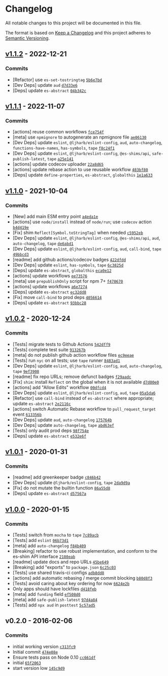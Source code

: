 # Changelog

All notable changes to this project will be documented in this file.

The format is based on [Keep a Changelog](https://keepachangelog.com/en/1.0.0/)
and this project adheres to [Semantic Versioning](https://semver.org/spec/v2.0.0.html).

## [v1.1.2](https://github.com/es-shims/Reflect.ownKeys/compare/v1.1.1...v1.1.2) - 2022-12-21

### Commits

- [Refactor] use `es-set-tostringtag` [`5b6e7bd`](https://github.com/es-shims/Reflect.ownKeys/commit/5b6e7bd85e7fd45e230a7520e9a918e0511e97b2)
- [Dev Deps] update `aud` [`d7d33e6`](https://github.com/es-shims/Reflect.ownKeys/commit/d7d33e66849abd7c91dbd3f77d66a3ea500342e2)
- [Deps] update `es-abstract` [`04b342c`](https://github.com/es-shims/Reflect.ownKeys/commit/04b342ceebe672899a6d3be275a93cf8cd24b1ef)

## [v1.1.1](https://github.com/es-shims/Reflect.ownKeys/compare/v1.1.0...v1.1.1) - 2022-11-07

### Commits

- [actions] reuse common workflows [`fce754f`](https://github.com/es-shims/Reflect.ownKeys/commit/fce754f520640f5be0a58cccd8bc9ef38e1f105f)
- [meta] use `npmignore` to autogenerate an npmignore file [`ae06130`](https://github.com/es-shims/Reflect.ownKeys/commit/ae061304ec59a6347819454e60ca2bfe28f3501d)
- [Dev Deps] update `eslint`, `@ljharb/eslint-config`, `aud`, `auto-changelog`, `functions-have-names`, `has-symbols`, `tape` [`f8c24f1`](https://github.com/es-shims/Reflect.ownKeys/commit/f8c24f1b7a58c8fcc1e815d523d42dabf2d9097e)
- [Dev Deps] update `eslint`, `@ljharb/eslint-config`, `@es-shims/api`, `safe-publish-latest`, `tape` [`a25e141`](https://github.com/es-shims/Reflect.ownKeys/commit/a25e14152d87b9d6235963e62c484ca8453f58d6)
- [actions] update codecov uploader [`22a8d65`](https://github.com/es-shims/Reflect.ownKeys/commit/22a8d6577bc50c503215c1c4340355e56a914226)
- [actions] update rebase action to use reusable workflow [`483bf80`](https://github.com/es-shims/Reflect.ownKeys/commit/483bf805982b468e6bd1112c5a3e2cace23f0b4b)
- [Deps] update `define-properties`, `es-abstract`, `globalthis` [`1e1a633`](https://github.com/es-shims/Reflect.ownKeys/commit/1e1a6336d10b97832ed9293fc138390b6b2f4bcc)

## [v1.1.0](https://github.com/es-shims/Reflect.ownKeys/compare/v1.0.2...v1.1.0) - 2021-10-04

### Commits

- [New] add main ESM entry point [`a4eda1e`](https://github.com/es-shims/Reflect.ownKeys/commit/a4eda1e847f70a2a842776595fcfe92be8aebd77)
- [actions] use `node/install` instead of `node/run`; use `codecov` action [`b4d419e`](https://github.com/es-shims/Reflect.ownKeys/commit/b4d419e229fcd892dcce2a9ba371d9fdaf84fd6a)
- [Fix] shim `Reflect[Symbol.toStringTag]` when needed [`c5952eb`](https://github.com/es-shims/Reflect.ownKeys/commit/c5952ebcec0fda7e17533b6106e8efc7294d5800)
- [Dev Deps] update `eslint`, `@ljharb/eslint-config`, `@es-shims/api`, `aud`, `auto-changelog`, `tape` [`de6abd1`](https://github.com/es-shims/Reflect.ownKeys/commit/de6abd1afb7d4ed2a3e986276f1d5c6086e5045b)
- [Dev Deps] update `eslint`, `@ljharb/eslint-config`, `aud`, `call-bind`, `tape` [`49bbcd3`](https://github.com/es-shims/Reflect.ownKeys/commit/49bbcd35024a54dfdbb2522a6fd0f7e4576f23a4)
- [readme] add github actions/codecov badges [`422dfdd`](https://github.com/es-shims/Reflect.ownKeys/commit/422dfddbca9734957ea2b6a44d9a5939c5bccd87)
- [Dev Deps] update `eslint`, `has-symbols`, `tape` [`6c3825d`](https://github.com/es-shims/Reflect.ownKeys/commit/6c3825dde83e23222b4daf55738d0e578b77a82d)
- [Deps] update `es-abstract`, `globalthis` [`eca0e12`](https://github.com/es-shims/Reflect.ownKeys/commit/eca0e12ee821f27ef56c492c6741c12a97109f93)
- [actions] update workflows [`ee73576`](https://github.com/es-shims/Reflect.ownKeys/commit/ee73576034928654629bca2b01cde1eddfd84432)
- [meta] use `prepublishOnly` script for npm 7+ [`f470670`](https://github.com/es-shims/Reflect.ownKeys/commit/f470670341fc906241bd0d7558b451ebb10167f3)
- [actions] update workflows [`a6e7274`](https://github.com/es-shims/Reflect.ownKeys/commit/a6e7274616c28abbe9ee293e54184071c4fd8faf)
- [Deps] update `es-abstract` [`ec32dd8`](https://github.com/es-shims/Reflect.ownKeys/commit/ec32dd8e2d27b44d87dcb65ad49ba84d18741761)
- [Fix] move `call-bind` to prod deps [`4056614`](https://github.com/es-shims/Reflect.ownKeys/commit/40566140f6172128b3247b48ec2218710adbc1ae)
- [Deps] update `es-abstract` [`93bbc28`](https://github.com/es-shims/Reflect.ownKeys/commit/93bbc285db06dc3dde366f4944a724b624eb03b1)

## [v1.0.2](https://github.com/es-shims/Reflect.ownKeys/compare/v1.0.1...v1.0.2) - 2020-12-24

### Commits

- [Tests] migrate tests to Github Actions [`542dff9`](https://github.com/es-shims/Reflect.ownKeys/commit/542dff9a5eb6469d91c12100d26c0b907a7a756a)
- [Tests] complete test suite [`913267b`](https://github.com/es-shims/Reflect.ownKeys/commit/913267bd32a0b5c27ee355cf242f2e5f944a89a0)
- [meta] do not publish github action workflow files [`ec9eeae`](https://github.com/es-shims/Reflect.ownKeys/commit/ec9eeae95281ef6b7be0722fb3bf461bcec2b657)
- [Tests] run `nyc` on all tests; use `tape` runner [`8483ad1`](https://github.com/es-shims/Reflect.ownKeys/commit/8483ad1950cbe878faf6992113880a398c885f75)
- [Dev Deps] update `eslint`, `@ljharb/eslint-config`, `aud`, `auto-changelog`, `tape` [`9ef3908`](https://github.com/es-shims/Reflect.ownKeys/commit/9ef39089ed6db9f8dc4c31822c8282f8f7dd5a03)
- [readme] fix repo URLs; remove defunct badges [`f29aadc`](https://github.com/es-shims/Reflect.ownKeys/commit/f29aadc1f2bd12bb7626df1047cec06690ddc854)
- [Fix] `shim`: install `Reflect` on the global when it is not available [`d7d00e0`](https://github.com/es-shims/Reflect.ownKeys/commit/d7d00e08ce990996d32a9aa524237b62afc17fcd)
- [actions] add "Allow Edits" workflow [`00dfcd4`](https://github.com/es-shims/Reflect.ownKeys/commit/00dfcd41bae67352d6658fc4792b802f3bad62f4)
- [Dev Deps] update `eslint`, `@ljharb/eslint-config`, `aud`, `tape` [`05a5da6`](https://github.com/es-shims/Reflect.ownKeys/commit/05a5da610ae2b5b485bce805ba6b135c6025a004)
- [Refactor] use `call-bind` instead of `es-abstract` where appropriate; update `es-abstract` [`2e2116c`](https://github.com/es-shims/Reflect.ownKeys/commit/2e2116c10c06bc0248ac13a194f8b62dec7a195e)
- [actions] switch Automatic Rebase workflow to `pull_request_target` event [`613356b`](https://github.com/es-shims/Reflect.ownKeys/commit/613356b5f1004591c3086f36a803c3f42359f7fe)
- [Dev Deps] update `aud`, `auto-changelog` [`175764b`](https://github.com/es-shims/Reflect.ownKeys/commit/175764bcbc0a9ce46c12dbd73a8a28d5598041b9)
- [Dev Deps] update `auto-changelog`, `tape` [`abd63ef`](https://github.com/es-shims/Reflect.ownKeys/commit/abd63efe8ddd17c7a98f97d4a5045a13b00d19fd)
- [Tests] only audit prod deps [`98f754e`](https://github.com/es-shims/Reflect.ownKeys/commit/98f754e28c46827bd984557202ac928464a62167)
- [Deps] update `es-abstract` [`e532e6f`](https://github.com/es-shims/Reflect.ownKeys/commit/e532e6f20ef032dbbf0efa3dbf07af5c0f62c77a)

## [v1.0.1](https://github.com/es-shims/Reflect.ownKeys/compare/v1.0.0...v1.0.1) - 2020-01-31

### Commits

- [readme] add greenkeeper badge [`c846b42`](https://github.com/es-shims/Reflect.ownKeys/commit/c846b42092c51c3226c593a567aac0f6ab13738d)
- [Dev Deps] update `@ljharb/eslint-config`, `tape` [`2da9d9a`](https://github.com/es-shims/Reflect.ownKeys/commit/2da9d9af79f92b423acc44eb6f1e606cea4d8da7)
- [Fix] do not mutate the builtin function [`86a55d8`](https://github.com/es-shims/Reflect.ownKeys/commit/86a55d88ad355f23c63b965b8902e3609a7f1cd8)
- [Deps] update `es-abstract` [`d57567a`](https://github.com/es-shims/Reflect.ownKeys/commit/d57567aa3d02717c013d930a260bc3d431c55d77)

## [v1.0.0](https://github.com/es-shims/Reflect.ownKeys/compare/v0.2.0...v1.0.0) - 2020-01-15

### Commits

- [Tests] switch from `mocha` to `tape` [`7c89acb`](https://github.com/es-shims/Reflect.ownKeys/commit/7c89acb3a5d139bcfc79c8d25929002303fc6d4c)
- [Tests] add `eslint` [`06b73d1`](https://github.com/es-shims/Reflect.ownKeys/commit/06b73d1c39c761eff5c3993ece8f75be23da8cbe)
- [meta] add `auto-changelog` [`f84b409`](https://github.com/es-shims/Reflect.ownKeys/commit/f84b409b058c28b3b8e1ea9cef8e3ac663e78e3f)
- [Breaking] refactor to use robust implementation, and conform to the es-shim API interface [`2180eab`](https://github.com/es-shims/Reflect.ownKeys/commit/2180eab9172427e69392172dc8ce84b1bbfb235d)
- [readme] update docs and repo URLs [`45be649`](https://github.com/es-shims/Reflect.ownKeys/commit/45be649f0a7e284c984fee872a95ffe1764ac746)
- [Breaking] add "exports" to `package.json` [`6c25c03`](https://github.com/es-shims/Reflect.ownKeys/commit/6c25c03dfd3573fe969fb4d9de0497770b54193c)
- [Tests] use shared travis-ci configs [`adb8dd8`](https://github.com/es-shims/Reflect.ownKeys/commit/adb8dd85434d0180ac9fbda013f437d3f01a7ae6)
- [actions] add automatic rebasing / merge commit blocking [`b80d8f3`](https://github.com/es-shims/Reflect.ownKeys/commit/b80d8f3099e80970931f4cd8cacd6efbade2c634)
- [Tests] avoid caring about key ordering for now [`6624e2b`](https://github.com/es-shims/Reflect.ownKeys/commit/6624e2be8344a7745ed9501a1a7fd7026c4c3683)
- Only apps should have lockfiles [`d418feb`](https://github.com/es-shims/Reflect.ownKeys/commit/d418feb6802ffaceff1764a68298e2edb43a6e12)
- [meta] add `funding` field [`ef508d0`](https://github.com/es-shims/Reflect.ownKeys/commit/ef508d0b6e38f55f05f5ba9c4a8b31ca38f1007f)
- [meta] add `safe-publish-latest` [`97d4a84`](https://github.com/es-shims/Reflect.ownKeys/commit/97d4a845a4e4d029c074b526263c0df97af86335)
- [Tests] add `npx aud` in `posttest` [`5c57ad5`](https://github.com/es-shims/Reflect.ownKeys/commit/5c57ad5b59567dd5c04098d37e645fdb97737a4a)

## v0.2.0 - 2016-02-06

### Commits

- initial working version [`c313fc9`](https://github.com/es-shims/Reflect.ownKeys/commit/c313fc997468056a81411570b4ac9159acee5e49)
- Initial commit [`474e08e`](https://github.com/es-shims/Reflect.ownKeys/commit/474e08ef44d35e399724070ab560d8ab9bd3ddcc)
- Ensure tests pass on Node 0.10 [`cc661df`](https://github.com/es-shims/Reflect.ownKeys/commit/cc661df1fae045f2dee7818aaaa036aface98c1b)
- initial [`65f2063`](https://github.com/es-shims/Reflect.ownKeys/commit/65f2063f1923fea87b41ffb08db8a54490292bdf)
- start version low [`145c9d9`](https://github.com/es-shims/Reflect.ownKeys/commit/145c9d9ae39ab099aae2cf978783d56920b34257)
